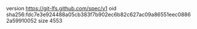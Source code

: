 version https://git-lfs.github.com/spec/v1
oid sha256:fdc7e3e924488a05cb383f7b902ec6b82c627ac09a86551eec08862a59910052
size 4553
